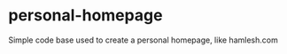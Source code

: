 personal-homepage
=================

Simple code base used to create a personal homepage, like hamlesh.com